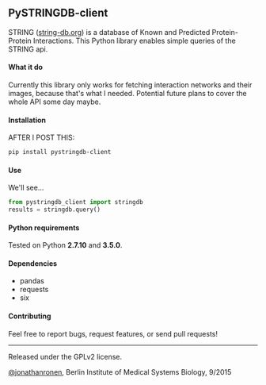## PySTRINGDB-client
STRING ([string-db.org](http://string-db.org/)) is a database of Known and Predicted Protein-Protein Interactions. This Python library enables simple queries of the STRING api.

#### What it do
Currently this library only works for fetching interaction networks and their images, because that's what I needed. Potential future plans to cover the whole API some day maybe.

#### Installation
AFTER I POST THIS:

```bash
pip install pystringdb-client
```

#### Use
We'll see...

```python
from pystringdb_client import stringdb
results = stringdb.query()
```

#### Python requirements
Tested on Python **2.7.10** and **3.5.0**.

#### Dependencies
  - pandas
  - requests
  - six

#### Contributing
Feel free to report bugs, request features, or send pull requests!

-------------------
Released under the GPLv2 license.

[@jonathanronen](https://github.com/jonathanronen), Berlin Institute of Medical Systems Biology, 9/2015